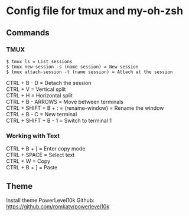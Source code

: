# Config file for tmux and my-oh-zsh

## Commands
### TMUX
```
$ tmux ls = List sessions  
$ tmux new-session -s (name session) = New session  
$ tmux attach-session -t (name session) = Attach at the session  
```

CTRL + B - D = Detach the session  
CTRL + V = Vertical split  
CTRL + H = Horizontal split  
CTRL + B - ARROWS = Move between terminals  
CTRL + SHIFT + B + : = (rename-window) = Rename the window    
CTRL + B - C = New terminal  
CTRL + SHIFT + B - 1 = Switch to terminal 1  

### Working with Text
CTRL + B + [ = Enter copy mode    
CTRL + SPACE = Select text  
CTRL + W = Copy  
CTRL + B + ] = Paste  

## Theme
Install theme PowerLevel10k
Github:
<a href="https://github.com/romkatv/powerlevel10k" target="_blank">https://github.com/romkatv/powerlevel10k</a>

